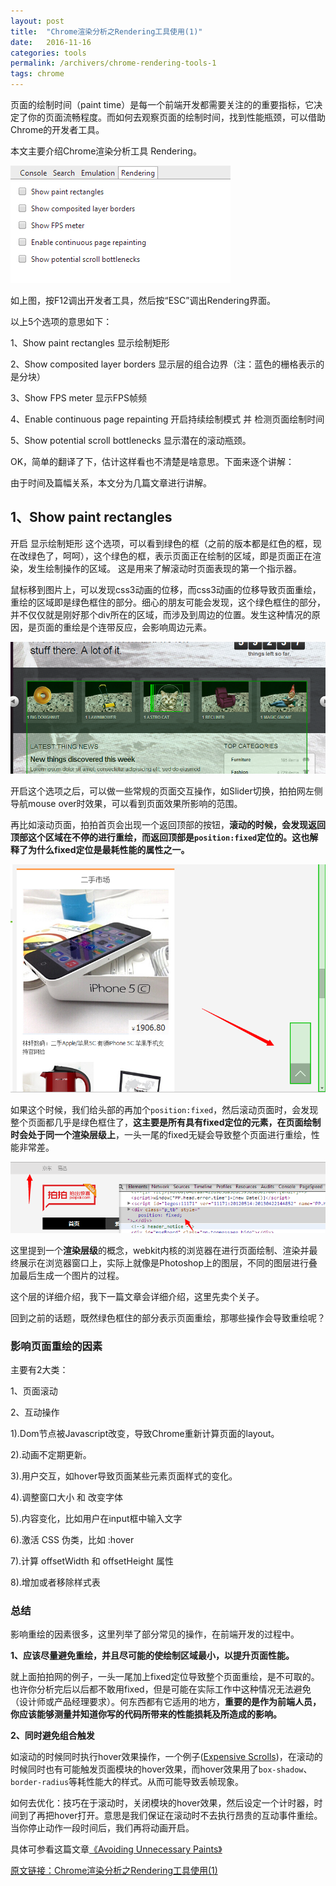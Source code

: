 ```yaml
---
layout: post
title:  "Chrome渲染分析之Rendering工具使用(1)"
date:   2016-11-16
categories: tools
permalink: /archivers/chrome-rendering-tools-1
tags: chrome
---
```


页面的绘制时间（paint time）是每一个前端开发都需要关注的的重要指标，它决定了你的页面流畅程度。而如何去观察页面的绘制时间，找到性能瓶颈，可以借助Chrome的开发者工具。

本文主要介绍Chrome渲染分析工具 Rendering。

![](/images/tools/tools-01.png)

如上图，按F12调出开发者工具，然后按“ESC”调出Rendering界面。

以上5个选项的意思如下：

1、Show paint rectangles 显示绘制矩形

2、Show composited layer borders 显示层的组合边界（注：蓝色的栅格表示的是分块）

3、Show FPS meter 显示FPS帧频

4、Enable continuous page repainting 开启持续绘制模式 并 检测页面绘制时间

5、Show potential scroll bottlenecks 显示潜在的滚动瓶颈。

OK，简单的翻译了下，估计这样看也不清楚是啥意思。下面来逐个讲解：

由于时间及篇幅关系，本文分为几篇文章进行讲解。

## 1、Show paint rectangles

开启 显示绘制矩形 这个选项，可以看到绿色的框（之前的版本都是红色的框，现在改绿色了，呵呵），这个绿色的框，表示页面正在绘制的区域，即是页面正在渲染，发生绘制操作的区域。 这是用来了解滚动时页面表现的第一个指示器。

鼠标移到图片上，可以发现css3动画的位移，而css3动画的位移导致页面重绘，重绘的区域即是绿色框住的部分。细心的朋友可能会发现，这个绿色框住的部分，并不仅仅就是刚好那个div所在的区域，而涉及到周边的位置。发生这种情况的原因，是页面的重绘是个连带反应，会影响周边元素。

![](/images/tools/tools-02.png)

开启这个选项之后，可以做一些常规的页面交互操作，如Slider切换，拍拍网左侧导航mouse over时效果，可以看到页面效果所影响的范围。

再比如滚动页面，拍拍首页会出现一个返回顶部的按钮，**滚动的时候，会发现返回顶部这个区域在不停的进行重绘，而返回顶部是`position:fixed`定位的。这也解释了为什么fixed定位是最耗性能的属性之一。**

![](/images/tools/tools-03.png)

如果这个时候，我们给头部的再加个`position:fixed`，然后滚动页面时，会发现整个页面都几乎是绿色框住了，**这主要是所有具有fixed定位的元素，在页面绘制时会处于同一个渲染层级上**，一头一尾的fixed无疑会导致整个页面进行重绘，性能非常差。

![](/images/tools/tools-04.png)

这里提到一个**渲染层级**的概念，webkit内核的浏览器在进行页面绘制、渲染并最终展示在浏览器窗口上，实际上就像是Photoshop上的图层，不同的图层进行叠加最后生成一个图片的过程。

这个层的详细介绍，我下一篇文章会详细介绍，这里先卖个关子。

回到之前的话题，既然绿色框住的部分表示页面重绘，那哪些操作会导致重绘呢？

### 影响页面重绘的因素

主要有2大类：

1、页面滚动

2、互动操作

  1).Dom节点被Javascript改变，导致Chrome重新计算页面的layout。

  2).动画不定期更新。

  3).用户交互，如hover导致页面某些元素页面样式的变化。

  4).调整窗口大小 和 改变字体

  5).内容变化，比如用户在input框中输入文字

  6).激活 CSS 伪类，比如 :hover

  7).计算 offsetWidth 和 offsetHeight 属性

  8).增加或者移除样式表

### 总结

影响重绘的因素很多，这里列举了部分常见的操作，在前端开发的过程中。

**1、应该尽量避免重绘，并且尽可能的使绘制区域最小，以提升页面性能。**

就上面拍拍网的例子，一头一尾加上fixed定位导致整个页面重绘，是不可取的。也许你分析完后以后都不敢用fixed，但是可能在实际工作中这种情况无法避免（设计师或产品经理要求）。何东西都有它适用的地方，**重要的是作为前端人员，你应该能够测量并知道你写的代码所带来的性能损耗及所造成的影响。**

**2、同时避免组合触发**

如滚动的时候同时执行hover效果操作，一个例子([Expensive Scrolls](https://dl.dropboxusercontent.com/u/2272348/codez/expensivescroll/demo.html))，在滚动的时候同时也有可能触发页面模块的hover效果，而hover效果用了`box-shadow`、`border-radius`等耗性能大的样式。从而可能导致丢帧现象。

如何去优化：技巧在于滚动时，关闭模块的hover效果，然后设定一个计时器，时间到了再把hover打开。意思是我们保证在滚动时不去执行昂贵的互动事件重绘。当你停止动作一段时间后，我们再将动画开启。

具体可参看这篇文章[《Avoiding Unnecessary Paints》](http://www.html5rocks.com/en/tutorials/speed/unnecessary-paints/)

[原文链接：Chrome渲染分析之Rendering工具使用(1)](http://www.ghugo.com/chrome-rendering-tools-1/)